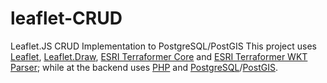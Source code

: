 # leaflet-CRUD
Leaflet.JS CRUD Implementation to PostgreSQL/PostGIS
This project uses [Leaflet](https://github.com/Leaflet/Leaflet), [Leaflet.Draw](https://github.com/Leaflet/Leaflet.draw), [ESRI Terraformer Core](http://terraformer.io/core/) and [ESRI Terraformer WKT Parser](http://terraformer.io/wkt-parser/); while at the backend uses [PHP](http://php.net/) and [PostgreSQL](https://www.postgresql.org/)/[PostGIS](https://postgis.net/).
